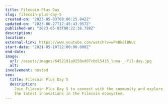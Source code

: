 ```yaml
---
title: Filecoin Plus Day
slug: filecoin-plus-day-5
created-on: "2023-05-03T08:06:25.842Z"
updated-on: "2023-06-27T17:45:43.957Z"
published-on: "2023-05-03T08:22:38.798Z"
description:
location:
external-link: https://www.youtube.com/watch?v=wP4Bk8lBNUc
start-date: "2021-05-10T22:00:00.000Z"
end-date:
image:
  url: /assets/images/6452191a0250ed07cbd15415_luma-_-fil-day.jpg
  alt:
involvement: hosted
seo:
  title: Filecoin Plus Day 5
  description:
    Join Filecoin Plus Day 5 to connect with the community and explore
    the latest innovations in the Filecoin ecosystem.
---
```

